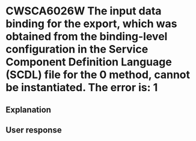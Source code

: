 # CWSCA6026W The input data binding for the export, which was obtained from the binding-level configuration in the Service Component Definition Language (SCDL) file for the 0 method, cannot be instantiated. The error is: 1

## Explanation

## User response